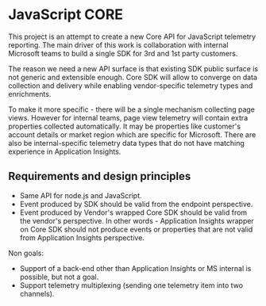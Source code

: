 # JavaScript CORE

This project is an attempt to create a new Core API for JavaScript telemetry reporting. The main driver of this work is collaboration with internal Microsoft teams to build a single SDK for 3rd and 1st party customers. 

The reason we need a new API surface is that existing SDK public surface is not generic and extensible enough. Core SDK will allow to converge on data collection and delivery while enabling vendor-specific telemetry types and enrichments.

To make it more specific - there will be a single mechanism collecting page views. However for internal teams, page view telemetry will contain extra properties collected automatically. It may be properties like customer's account details or market region which are specific for Microsoft. There are also be internal-specific telemetry data types that do not have matching experience in Application Insights.

## Requirements and design principles

- Same API for node.js and JavaScript.
- Event produced by SDK should be valid from the endpoint perspective.
- Event produced by Vendor's wrapped Core SDK should be valid from the vendor's perspective. In other words - Application Insights wrapper on Core SDK should not produce events or properties that are not valid from Application Insights perspective.

Non goals:
- Support of a back-end other than Application Insights or MS internal is possible, but not a goal.
- Support telemetry multiplexing (sending one telemetry item into two channels).